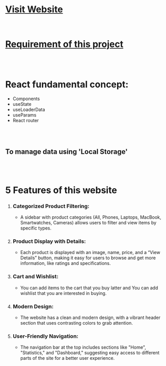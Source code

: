# [Visit Website](https://sunny-jalebi-d292b5.netlify.app/)


<br>


# [Requirement of this project](https://drive.google.com/file/d/1UFuH0urVupUuloyllqVB77J6BDlTH8zv/view?usp=drive_link)


<br>
<br>


# React fundamental concept:
- Components
- useState
- useLoaderData
- useParams
- React router


<br>
<br>


## To manage data using 'Local Storage'

<br>
<br>


# 5 Features of this website
1. ### Categorized Product Filtering: 
    - A sidebar with product categories (All, Phones, Laptops, MacBook, Smartwatches, Cameras) allows users to filter and view items by specific types.

2. ### Product Display with Details:
    - Each product is displayed with an image, name, price, and a “View Details” button, making it easy for users to browse and get more information, like ratings and specifications.


3. ### Cart and Wishlist:
    - You can add items to the cart that you buy latter and You can add wishlist that you are interested in buying.



4. ### Modern Design: 
    - The website has a clean and modern design, with a vibrant header section that uses contrasting colors to grab attention.



5. ### User-Friendly Navigation: 
    - The navigation bar at the top includes sections like "Home", "Statistics," and "Dashboard," suggesting easy access to different parts of the site for a better user experience.